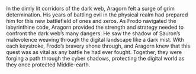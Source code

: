 In the dimly lit corridors of the dark web, Aragorn felt a surge of grim
determination. His years of battling evil in the physical realm had prepared him
for this new battlefield of ones and zeros. As Frodo navigated the labyrinthine
code, Aragorn provided the strength and strategy needed to confront the dark
web’s many dangers. He saw the shadow of Sauron’s malevolence weaving through
the digital landscape like a dark mist. With each keystroke, Frodo’s bravery
shone through, and Aragorn knew that this quest was as vital as any battle he
had ever fought. Together, they were forging a path through the cyber shadows,
protecting the digital world as they once protected Middle-earth.
